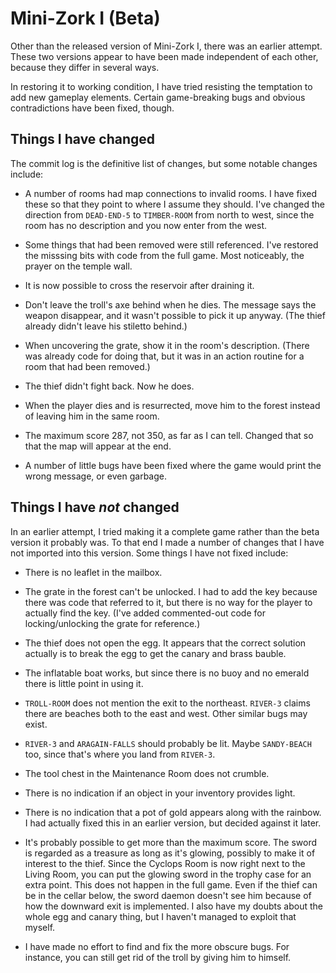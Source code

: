 # Mini-Zork I (Beta)

Other than the released version of Mini-Zork I, there was an earlier
attempt. These two versions appear to have been made independent of
each other, because they differ in several ways.

In restoring it to working condition, I have tried resisting the
temptation to add new gameplay elements. Certain game-breaking bugs
and obvious contradictions have been fixed, though.

## Things I have changed

The commit log is the definitive list of changes, but some notable
changes include:

* A number of rooms had map connections to invalid rooms. I have fixed
  these so that they point to where I assume they should. I've changed
  the direction from ```DEAD-END-5``` to ```TIMBER-ROOM``` from north
  to west, since the room has no description and you now enter from
  the west.

* Some things that had been removed were still referenced. I've
  restored the misssing bits with code from the full game. Most
  noticeably, the prayer on the temple wall.

* It is now possible to cross the reservoir after draining it.

* Don't leave the troll's axe behind when he dies. The message says
  the weapon disappear, and it wasn't possible to pick it up anyway.
  (The thief already didn't leave his stiletto behind.)

* When uncovering the grate, show it in the room's description. (There
  was already code for doing that, but it was in an action routine for
  a room that had been removed.)

* The thief didn't fight back. Now he does.

* When the player dies and is resurrected, move him to the forest
  instead of leaving him in the same room.

* The maximum score 287, not 350, as far as I can tell. Changed that
  so that the map will appear at the end.

* A number of little bugs have been fixed where the game would print
  the wrong message, or even garbage.

## Things I have *not* changed

In an earlier attempt, I tried making it a complete game rather than the beta version it probably was. To that end I made a number of changes that I have not imported into this version. Some things I have not fixed include:

* There is no leaflet in the mailbox.

* The grate in the forest can't be unlocked. I had to add the key
  because there was code that referred to it, but there is no way for
  the player to actually find the key. (I've added commented-out code
  for locking/unlocking the grate for reference.)

* The thief does not open the egg. It appears that the correct
  solution actually is to break the egg to get the canary and brass
  bauble.

* The inflatable boat works, but since there is no buoy and no emerald
  there is little point in using it.

* ```TROLL-ROOM``` does not mention the exit to the northeast.
  ```RIVER-3``` claims there are beaches both to the east and west.
  Other similar bugs may exist.

* ```RIVER-3``` and ```ARAGAIN-FALLS``` should probably be lit. Maybe
  ```SANDY-BEACH``` too, since that's where you land from
  ```RIVER-3```.

* The tool chest in the Maintenance Room does not crumble.

* There is no indication if an object in your inventory provides
  light.

* There is no indication that a pot of gold appears along with the
  rainbow. I had actually fixed this in an earlier version, but
  decided against it later.

* It's probably possible to get more than the maximum score. The sword
  is regarded as a treasure as long as it's glowing, possibly to make
  it of interest to the thief. Since the Cyclops Room is now right
  next to the Living Room, you can put the glowing sword in the trophy
  case for an extra point. This does not happen in the full game. Even
  if the thief can be in the cellar below, the sword daemon doesn't
  see him because of how the downward exit is implemented. I also have
  my doubts about the whole egg and canary thing, but I haven't
  managed to exploit that myself.

* I have made no effort to find and fix the more obscure bugs. For
  instance, you can still get rid of the troll by giving him to
  himself.
